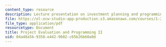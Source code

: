 ```yaml
---
content_type: resource
description: Lecture presentation on investment planning and programming.
file: https://ol-ocw-studio-app-production.s3.amazonaws.com/courses/1-201j-transportation-systems-analysis-demand-and-economics-fall-2008/04a48a5b9358e4429602c65b26b60a0d_1.201_f08_lec23.pdf
file_type: application/pdf
resourcetype: Document
title: Project Evaluation and Programming II
uid: 04a48a5b-9358-e442-9602-c65b26b60a0d
---
```

